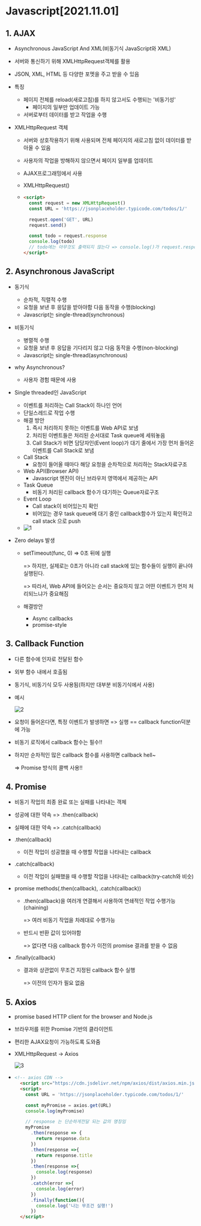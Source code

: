 # Javascript[2021.11.01] 



## 1. AJAX

-  Asynchronous JavaScript And XML(비동기식 JavaScript와 XML)

- 서버와 통신하기 위해 XMLHttpRequest객체를 활용

- JSON, XML, HTML 등 다양한 포멧을 주고 받을 수 있음

- 특징

  - 페이지 전체를 reload(새로고침)를 하지 않고서도 수행되는 '비동기성'
    - 페이지의 일부만 업데이트 가능
  - 서버로부터 데이터를 받고 작업을 수행

- XMLHttpRequest 객체

  - 서버와 상호작용하기 위해 사용되며 전체 페이지의 새로고침 없이 데이터를 받아올 수 있음

  - 사용자의 작업을 방해하지 않으면서 페이지 일부를 업데이트

  - AJAX프로그래밍에서 사용

  - XMLHttpRequest()

  - ```html
    <script>
      const request = new XMLHttpRequest()
      const URL = 'https://jsonplaceholder.typicode.com/todos/1/'
    
      request.open('GET', URL)
      request.send()
    
      const todo = request.response
      console.log(todo)
      // todo에는 아무것도 출력되지 않는다 => console.log()가 request.response를 기다리지 않고 실행
    </script>
    ```

    

## 2. Asynchronous JavaScript

- 동기식
  - 순차적, 직렬적 수행
  - 요청을 보낸 후 응답을 받아야함 다음 동작을 수행(blocking)
  - Javascript는 single-thread(synchronous)
- 비동기식
  - 병렬적 수행
  - 요청을 보낸 후 응답을 기다리지 않고 다음 동작을 수행(non-blocking)
  - Javascript는 single-thread(asynchronous)
- why Asynchronous?
  - 사용자 경험 때문에 사용
- Single threaded인 JavaScript
  - 이벤트를 처리하는 Call Stack이 하나인 언어
  - 단일스레드로 작업 수행
  - 해결 방안
    1. 즉시 처리하지 못하는 이벤트를 Web API로 보냄
    2. 처리된 이벤트들은 처리된 순서대로 Task queue에 세워놓음
    3. Call Stack가 비면 담당자인(Event loop)가 대기 줄에서 가장 먼저 들어온 이벤트를 Call Stack로 보냄
  - Call Stack
    - 요청이 들어올 때마다 해당 요청을 순차적으로 처리하는  Stack자료구조
  - Web API(Browser API)
    - Javascript 엔진이 아닌 브라우저 영역에서 제공하는 API
  - Task Queue
    - 비동기 처리된 callback 함수가 대기하는 Queue자료구조
  - Event Loop
    - Call stack이 비어있는지 확인
    - 비어있는 경우 task queue에 대기 중인 callback함수가 있는지 확인하고 call stack 으로 push
  - ![1](https://user-images.githubusercontent.com/73927750/139694378-d55568e0-78f1-4ab0-8af1-abacc1da94d3.JPG)

- Zero delays 발생

  - setTimeout(func, 0) => 0초 뒤에 실행

    => 하지만, 실제로는 0초가 아니라 call stack에 있는 함수들이 실행이 끝나야 실행된다.

    => 따라서, Web API에 들어오는 순서는 중요하지 않고 어떤 이벤트가 먼저 처리되느냐가 중요해짐

  - 해결방안

    - Async callbacks
    - promise-style



## 3. Callback Function

- 다른 함수에 인자로 전달된 함수

- 외부 함수 내에서 호출됨

- 동기식, 비동기식 모두 사용됨(하지만 대부분 비동기식에서 사용)

- 예시

  ![2](https://user-images.githubusercontent.com/73927750/139695410-2d7579a2-00e7-4249-87af-669409bc185a.JPG)

- 요청이 들어온다면, 특정 이벤트가 발생하면 => 실행 == callback function덕분에 가능

- 비동기 로직에서 callback 함수는 필수!!

- 하지만 순차적인 많은 callback 함수를 사용하면 callback hell~

  => Promise 방식의 콜백 사용!!



## 4. Promise

- 비동기 작업의 최종 완료 또는 실패를 나타내는 객체
- 성공에 대한 약속 => .then(callback)
- 실패에 대한 약속 => .catch(callback)
- .then(callback)
  - 이전 작업이 성공했을 때 수행할 작업을 나타내는 callback

- .catch(callback)
  - 이전 작업이 실패했을 때 수행할 작업을 나타내는 callback(try-catch와 비슷)

- promise methods(.then(callback), .catch(callback))

  - .then(callback)을 여러개 연결해서 사용하여 연쇄적인 작업 수행가능(chaining)

    => 여러 비동기 작업을 차례대로 수행가능

  - 반드시 반환 값이 있어야함

    => 없다면 다음 callback 함수가 이전의 promise 결과를 받을 수 없음

- .finally(callback)

  - 결과와 상관없이 무조건 지정된 callback 함수 실행

    => 이전의 인자가 필요 없음



## 5. Axios

- promise based HTTP client for the browser and Node.js
- 브라우저를 위한 Promise 기반의 클라이언트
- 편리한 AJAX요청이 가능하도록 도와줌

- XMLHttpRequest -> Axios

  ![3](https://user-images.githubusercontent.com/73927750/139697416-3fcdf5bd-9bc5-4c5c-a465-c18546207b78.JPG)

- ```html
  <!-- axios CDN -->
    <script src="https://cdn.jsdelivr.net/npm/axios/dist/axios.min.js"></script>
    <script>
      const URL = 'https://jsonplaceholder.typicode.com/todos/1/'
  
      const myPromise = axios.get(URL)
      console.log(myPromise)
  
      // response 는 단순하게전달 되는 값의 명칭임
      myPromise
        .then(response => {
          return response.data
        })
        .then(response =>{
          return response.title
        })
        .then(response =>{
          console.log(response)
        })
        .catch(error =>{
          console.log(error)
        })
        .finally(function(){
          console.log('나는 무조건 실행!')
        })
    </script>
  ```
